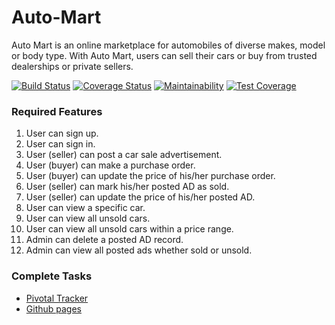 # Auto-Mart
Auto Mart is an online marketplace for automobiles of diverse makes, model or body type. With Auto Mart, users can sell their cars or buy from trusted dealerships or private sellers.

[![Build Status](https://travis-ci.org/NonsoAmadi10/Auto-Mart.svg?branch=develop)](https://travis-ci.org/NonsoAmadi10/Auto-Mart)
[![Coverage Status](https://coveralls.io/repos/github/NonsoAmadi10/Auto-Mart/badge.svg?branch=develop)](https://coveralls.io/github/NonsoAmadi10/Auto-Mart?branch=develop)
[![Maintainability](https://api.codeclimate.com/v1/badges/7cd8c9394ca4e3c2039c/maintainability)](https://codeclimate.com/github/NonsoAmadi10/Auto-Mart/maintainability)
[![Test Coverage](https://api.codeclimate.com/v1/badges/7cd8c9394ca4e3c2039c/test_coverage)](https://codeclimate.com/github/NonsoAmadi10/Auto-Mart/test_coverage)


### Required Features
1. User can sign up.
2. User can sign in.
3. User (seller) can post a car sale advertisement.
4. User (buyer) can make a purchase order.
5. User (buyer) can update the price of his/her purchase order.
6. User (seller) can mark his/her posted AD as sold.
7. User (seller) can update the price of his/her posted AD.
8. User can view a specific car.
9. User can view all unsold cars.
10. User can view all unsold cars within a price range.
11. Admin can delete a posted AD record.
12. Admin can view all posted ads whether sold or unsold.


### Complete Tasks

- [Pivotal Tracker](https://www.pivotaltracker.com/n/projects/2346959)
- [Github pages](https://nonsoamadi10.github.io/Auto-Mart/)



